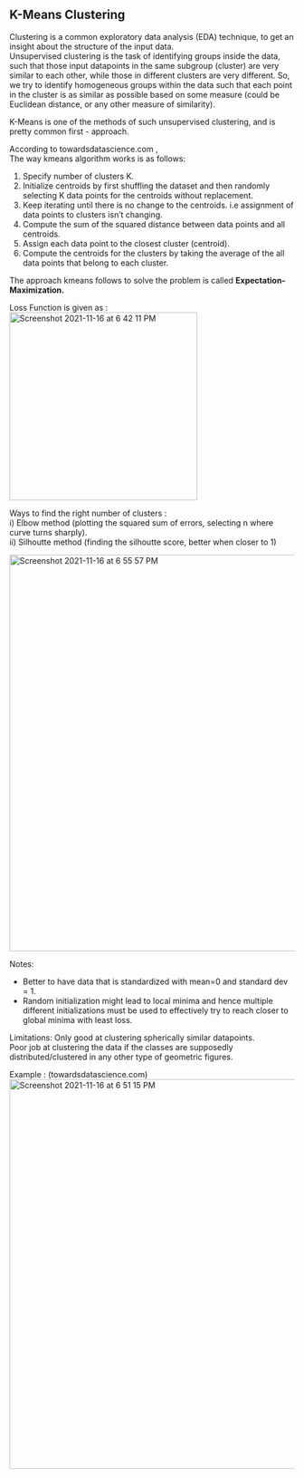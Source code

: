 ## K-Means Clustering ##

Clustering is a common exploratory data analysis (EDA) technique, to get an insight about the structure of the input data.  
Unsupervised clustering is the task of identifying groups inside the data, such that those input datapoints in the same subgroup (cluster) are very similar to each other, while those in different clusters are very different. So, we try to identify homogeneous groups within the data such that each point in the cluster is as similar as possible based on some measure (could be Euclidean distance, or any other measure of similarity).  

K-Means is one of the methods of such unsupervised clustering, and is pretty common first - approach.  

According to towardsdatascience.com ,  
The way kmeans algorithm works is as follows:  

1. Specify number of clusters K.  
2. Initialize centroids by first shuffling the dataset and then randomly selecting K data points for the centroids without replacement.  
3. Keep iterating until there is no change to the centroids. i.e assignment of data points to clusters isn’t changing.  
4. Compute the sum of the squared distance between data points and all centroids.  
5. Assign each data point to the closest cluster (centroid).  
6. Compute the centroids for the clusters by taking the average of the all data points that belong to each cluster.  


The approach kmeans follows to solve the problem is called **Expectation-Maximization.**

Loss Function is given as :  
<img width="332" alt="Screenshot 2021-11-16 at 6 42 11 PM" src="https://user-images.githubusercontent.com/61674750/141991481-95f44b52-875e-43fe-a3b0-42c07112633b.png">


Ways to find the right number of clusters :  
i)  Elbow method (plotting the squared sum of errors, selecting n where curve turns sharply).  
ii) Silhoutte method (finding the silhoutte score, better when closer to 1)

<img width="700" alt="Screenshot 2021-11-16 at 6 55 57 PM" src="https://user-images.githubusercontent.com/61674750/141993620-e7773294-d98b-4b78-906d-20d80868e216.png">


Notes:  
- Better to have data that is standardized with mean=0 and standard dev = 1.  
- Random initialization might lead to local minima and hence multiple different initializations must be used to effectively try to reach closer to global minima with least loss.  

Limitations: 
Only good at clustering spherically similar datapoints.  
Poor job at clustering the data if the classes are supposedly distributed/clustered in any other type of geometric figures.  

Example : (towardsdatascience.com)
<img width="688" alt="Screenshot 2021-11-16 at 6 51 15 PM" src="https://user-images.githubusercontent.com/61674750/141992873-eff3cc37-b489-408f-bb65-45aee0715cd9.png">

